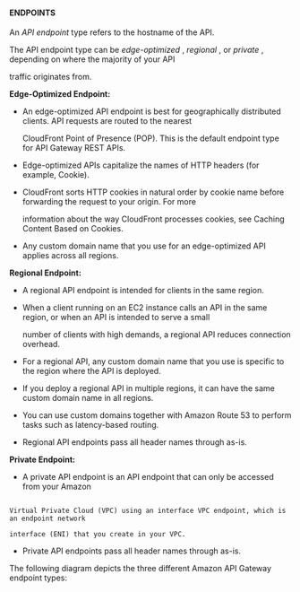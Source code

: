 #### ENDPOINTS


An _API endpoint_ type refers to the hostname of the API.


The API endpoint type can be _edge-optimized_ , _regional_ , or _private_ , depending on where the majority of your API

traffic originates from.


**Edge-Optimized Endpoint:**


- An edge-optimized API endpoint is best for geographically distributed clients. API requests are routed to the nearest

  CloudFront Point of Presence (POP). This is the default endpoint type for API Gateway REST APIs.

- Edge-optimized APIs capitalize the names of HTTP headers (for example, Cookie).

- CloudFront sorts HTTP cookies in natural order by cookie name before forwarding the request to your origin. For more

  information about the way CloudFront processes cookies, see Caching Content Based on Cookies.

- Any custom domain name that you use for an edge-optimized API applies across all regions.


**Regional Endpoint:**


- A regional API endpoint is intended for clients in the same region.

- When a client running on an EC2 instance calls an API in the same region, or when an API is intended to serve a small

  number of clients with high demands, a regional API reduces connection overhead.

- For a regional API, any custom domain name that you use is specific to the region where the API is deployed.

- If you deploy a regional API in multiple regions, it can have the same custom domain name in all regions.

- You can use custom domains together with Amazon Route 53 to perform tasks such as latency-based routing.

- Regional API endpoints pass all header names through as-is.


**Private Endpoint:**


- A private API endpoint is an API endpoint that can only be accessed from your Amazon


```

Virtual Private Cloud (VPC) using an interface VPC endpoint, which is an endpoint network

interface (ENI) that you create in your VPC.

```


- Private API endpoints pass all header names through as-is.


The following diagram depicts the three different Amazon API Gateway endpoint types:

